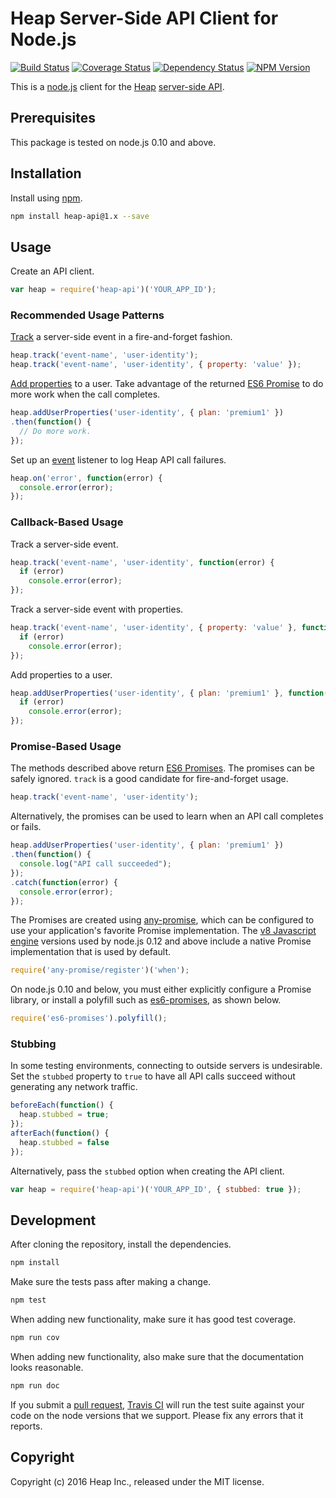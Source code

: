 # Heap Server-Side API Client for Node.js

[![Build Status](https://travis-ci.org/heap/heap-node.svg?branch=master)](https://travis-ci.org/heap/heap-node)
[![Coverage Status](https://coveralls.io/repos/github/heap/heap-node/badge.svg?branch=master)](https://coveralls.io/github/heap/heap-node?branch=master)
[![Dependency Status](https://gemnasium.com/heap/heap-node.svg)](https://gemnasium.com/heap/heap-node)
[![NPM Version](http://img.shields.io/npm/v/heap-api.svg)](https://www.npmjs.org/package/heap-api)

This is a [node.js](https://nodejs.org/) client for the
[Heap](https://heapanalytics.com/)
[server-side API](https://heapanalytics.com/docs/server-side).


## Prerequisites

This package is tested on node.js 0.10 and above.


## Installation

Install using [npm](https://www.npmjs.com/).

```bash
npm install heap-api@1.x --save
```


## Usage

Create an API client.

```javascript
var heap = require('heap-api')('YOUR_APP_ID');
```

### Recommended Usage Patterns


[Track](https://heapanalytics.com/docs/server-side#track) a server-side event
in a fire-and-forget fashion.

```javascript
heap.track('event-name', 'user-identity');
heap.track('event-name', 'user-identity', { property: 'value' });
```

[Add properties](https://heapanalytics.com/docs/server-side#add-user-properties)
to a user. Take advantage of the returned
[ES6 Promise](https://developer.mozilla.org/en-US/docs/Web/JavaScript/Reference/Global_Objects/Promise)
to do more work when the call completes.

```javascript
heap.addUserProperties('user-identity', { plan: 'premium1' })
.then(function() {
  // Do more work.
});
```

Set up an [event](https://nodejs.org/api/events.html) listener to log Heap API
call failures.

```javascript
heap.on('error', function(error) {
  console.error(error);
});
```

### Callback-Based Usage

Track a server-side event.

```javascript
heap.track('event-name', 'user-identity', function(error) {
  if (error)
    console.error(error);
});
```

Track a server-side event with properties.

```javascript
heap.track('event-name', 'user-identity', { property: 'value' }, function(error) {
  if (error)
    console.error(error);
});
```

Add properties to a user.

```javascript
heap.addUserProperties('user-identity', { plan: 'premium1' }, function(error) {
  if (error)
    console.error(error);
});
```

### Promise-Based Usage

The methods described above return
[ES6 Promises](https://developer.mozilla.org/en-US/docs/Web/JavaScript/Reference/Global_Objects/Promise).
The promises can be safely ignored. `track` is a good candidate for
fire-and-forget usage.

```javascript
heap.track('event-name', 'user-identity');
```

Alternatively, the promises can be used to learn when an API call completes or
fails.

```javascript
heap.addUserProperties('user-identity', { plan: 'premium1' })
.then(function() {
  console.log("API call succeeded");
});
.catch(function(error) {
  console.error(error);
});
```

The Promises are created using
[any-promise](https://www.npmjs.com/package/any-promise), which can be
configured to use your application's favorite Promise implementation. The
[v8 Javascript engine](https://developers.google.com/v8/) versions used by
node.js 0.12 and above include a native Promise implementation that is used by
default.

```javascript
require('any-promise/register')('when');
```

On node.js 0.10 and below, you must either explicitly configure a Promise
library, or install a polyfill such as
[es6-promises](https://www.npmjs.com/package/es6-promises), as shown below.

```javascript
require('es6-promises').polyfill();
```

### Stubbing

In some testing environments, connecting to outside servers is undesirable. Set
the `stubbed` property to `true` to have all API calls succeed without
generating any network traffic.

```javascript
beforeEach(function() {
  heap.stubbed = true;
});
afterEach(function() {
  heap.stubbed = false
});
```

Alternatively, pass the `stubbed` option when creating the API client.
```javascript
var heap = require('heap-api')('YOUR_APP_ID', { stubbed: true });
```


## Development

After cloning the repository, install the dependencies.

```bash
npm install
```

Make sure the tests pass after making a change.

```bash
npm test
```

When adding new functionality, make sure it has good test coverage.

```bash
npm run cov
```

When adding new functionality, also make sure that the documentation looks
reasonable.

```bash
npm run doc
```

If you submit a
[pull request](https://help.github.com/articles/using-pull-requests/),
[Travis CI](https://travis-ci.org/) will run the test suite against your code
on the node versions that we support. Please fix any errors that it reports.


## Copyright

Copyright (c) 2016 Heap Inc., released under the MIT license.
